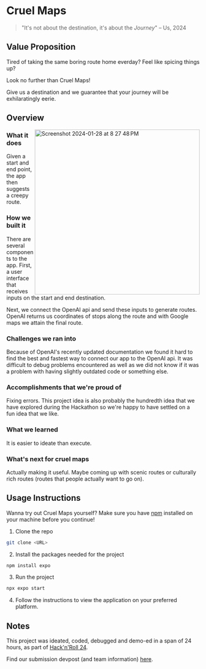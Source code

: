# Cruel Maps
> "It's not about the destination, it's about the _Journey_" – Us, 2024

## Value Proposition
Tired of taking the same boring route home everday? Feel like spicing things up?

Look no further than Cruel Maps!

Give us a destination and we guarantee that your journey will be exhilaratingly eerie.



## Overview
<img width="430" align="right" alt="Screenshot 2024-01-28 at 8 27 48 PM" src="https://github.com/Anant1902/cruel-maps/assets/19762596/8d4093a1-c050-4d22-9900-4ee6e2401030">

### What it does

Given a start and end point, the app then suggests a creepy route.

### How we built it

There are several components to the app. First, a user interface that receives inputs on the start and end destination.

Next, we connect the OpenAI api and send these inputs to generate routes. OpenAI returns us coordinates of stops along the route and with Google maps we attain the final route.

### Challenges we ran into

Because of OpenAI's recently updated documentation we found it hard to find the best and fastest way to connect our app to the OpenAI api. It was difficult to debug problems encountered as well as we did not know if it was a problem with having slightly outdated code or something else.

### Accomplishments that we're proud of

Fixing errors. This project idea is also probably the hundredth idea that we have explored during the Hackathon so we're happy to have settled on a fun idea that we like.

### What we learned

It is easier to ideate than execute.

### What's next for cruel maps

Actually making it useful. Maybe coming up with scenic routes or culturally rich routes (routes that people actually want to go on).

## Usage Instructions

Wanna try out Cruel Maps yourself? Make sure you have [npm](https://www.npmjs.com) installed on your machine before you continue!

1. Clone the repo
```sh
git clone <URL>
```

2. Install the packages needed for the project
```sh
npm install expo
```

3. Run the project
```sh
npx expo start
```

4. Follow the instructions to view the application on your preferred platform.

## Notes
This project was ideated, coded, debugged and demo-ed in a span of 24 hours, as part of [Hack'n'Roll 24](https://hacknroll.nushackers.org).

Find our submission devpost (and team information) [here](https://devpost.com/software/cruel-maps).
